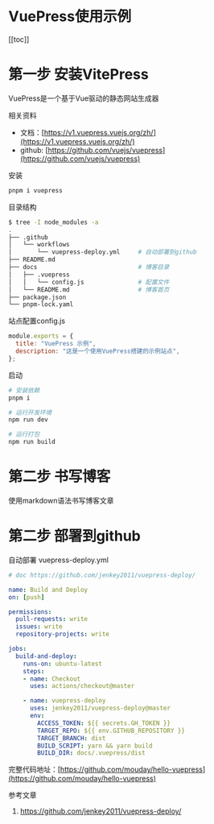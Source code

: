 # VuePress使用示例

[[toc]]

# 第一步 安装VitePress

VuePress是一个基于Vue驱动的静态网站生成器

相关资料

- 文档：[https://v1.vuepress.vuejs.org/zh/](https://v1.vuepress.vuejs.org/zh/)
- github: [https://github.com/vuejs/vuepress](https://github.com/vuejs/vuepress)

安装

```bash
pnpm i vuepress
```

目录结构
```bash
$ tree -I node_modules -a
.
├── .github
│   └── workflows
│       └── vuepress-deploy.yml     # 自动部署到github
├── README.md
├── docs                            # 博客目录
│   ├── .vuepress        
│   │   └── config.js               # 配置文件
│   └── README.md                   # 博客首页 
├── package.json
└── pnpm-lock.yaml
```

站点配置config.js

```js
module.exports = {
  title: "VuePress 示例",
  description: "这是一个使用VuePress搭建的示例站点",
};

```
启动

```bash
# 安装依赖
pnpm i

# 运行开发环境
npm run dev

# 运行打包
npm run build
```

# 第二步 书写博客

使用markdown语法书写博客文章

# 第二步 部署到github

自动部署 vuepress-deploy.yml

```yaml
# doc https://github.com/jenkey2011/vuepress-deploy/

name: Build and Deploy
on: [push]

permissions:
  pull-requests: write
  issues: write
  repository-projects: write

jobs:
  build-and-deploy:
    runs-on: ubuntu-latest
    steps:
    - name: Checkout
      uses: actions/checkout@master

    - name: vuepress-deploy
      uses: jenkey2011/vuepress-deploy@master
      env:
        ACCESS_TOKEN: ${{ secrets.GH_TOKEN }}
        TARGET_REPO: ${{ env.GITHUB_REPOSITORY }}
        TARGET_BRANCH: dist
        BUILD_SCRIPT: yarn && yarn build
        BUILD_DIR: docs/.vuepress/dist
```

完整代码地址：[https://github.com/mouday/hello-vuepress](https://github.com/mouday/hello-vuepress)

参考文章

1. https://github.com/jenkey2011/vuepress-deploy/

